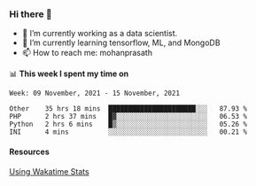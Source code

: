### Hi there 👋

- 🔭 I’m currently working as a data scientist.
- 🌱 I’m currently learning tensorflow, ML, and MongoDB
- 📫 How to reach me: mohanprasath

📊 **This week I spent my time on**
<!--START_SECTION:waka-->
```text
Week: 09 November, 2021 - 15 November, 2021

Other    35 hrs 18 mins  ██████████████████████░░░   87.93 % 
PHP      2 hrs 37 mins   █▓░░░░░░░░░░░░░░░░░░░░░░░   06.53 % 
Python   2 hrs 6 mins    █▒░░░░░░░░░░░░░░░░░░░░░░░   05.26 % 
INI      4 mins          ░░░░░░░░░░░░░░░░░░░░░░░░░   00.21 % 
```
<!--END_SECTION:waka-->

#### Resources
[Using Wakatime Stats](https://github.com/marketplace/actions/waka-readme)

